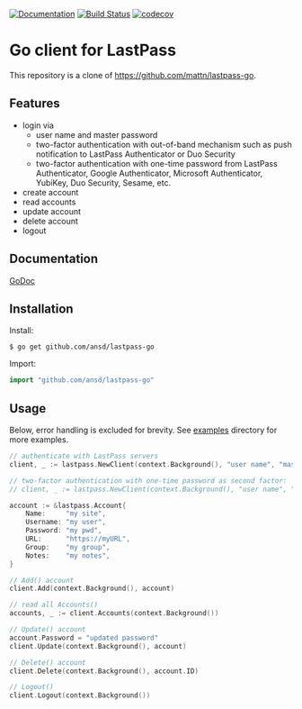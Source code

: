[![Documentation](https://godoc.org/github.com/ansd/lastpass-go?status.svg)](http://godoc.org/github.com/ansd/lastpass-go)
[![Build Status](https://www.travis-ci.com/ansd/lastpass-go.svg?branch=master)](https://www.travis-ci.com/ansd/lastpass-go)
[![codecov](https://codecov.io/gh/ansd/lastpass-go/branch/master/graph/badge.svg)](https://codecov.io/gh/ansd/lastpass-go)
# Go client for LastPass

This repository is a clone of https://github.com/mattn/lastpass-go.

## Features
- login via
	- user name and master password
	- two-factor authentication with out-of-band mechanism such as push notification to LastPass Authenticator or Duo Security
	- two-factor authentication with one-time password from LastPass Authenticator, Google Authenticator, Microsoft Authenticator, YubiKey, Duo Security, Sesame, etc.
- create account
- read accounts
- update account
- delete account
- logout

## Documentation
[GoDoc](http://godoc.org/github.com/ansd/lastpass-go)

## Installation

Install:

```shell
$ go get github.com/ansd/lastpass-go
```

Import:

```go
import "github.com/ansd/lastpass-go"
```

## Usage

Below, error handling is excluded for brevity.
See [examples](https://github.com/ansd/lastpass-go/tree/master/examples) directory for more examples.

```go
// authenticate with LastPass servers
client, _ := lastpass.NewClient(context.Background(), "user name", "master password")

// two-factor authentication with one-time password as second factor:
// client, _ := lastpass.NewClient(context.Background(), "user name", "master password", lastpass.WithOneTimePassword("123456"))

account := &lastpass.Account{
	Name:     "my site",
	Username: "my user",
	Password: "my pwd",
	URL:      "https://myURL",
	Group:    "my group",
	Notes:    "my notes",
}

// Add() account
client.Add(context.Background(), account)

// read all Accounts()
accounts, _ := client.Accounts(context.Background())

// Update() account
account.Password = "updated password"
client.Update(context.Background(), account)

// Delete() account
client.Delete(context.Background(), account.ID)

// Logout()
client.Logout(context.Background())
```
